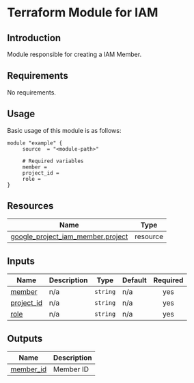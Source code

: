 # Terraform Module for IAM

## Introduction

Module responsible for creating a IAM Member.

<!-- BEGIN_AUTOMATED_TF_DOCS_BLOCK -->
## Requirements

No requirements.
## Usage
Basic usage of this module is as follows:
```hcl
module "example" {
	 source  = "<module-path>"

	 # Required variables
	 member = 
	 project_id = 
	 role = 
}
```
## Resources

| Name | Type |
|------|------|
| [google_project_iam_member.project](https://registry.terraform.io/providers/hashicorp/google/latest/docs/resources/project_iam_member) | resource |
## Inputs

| Name | Description | Type | Default | Required |
|------|-------------|------|---------|:--------:|
| <a name="input_member"></a> [member](#input\_member) | n/a | `string` | n/a | yes |
| <a name="input_project_id"></a> [project\_id](#input\_project\_id) | n/a | `string` | n/a | yes |
| <a name="input_role"></a> [role](#input\_role) | n/a | `string` | n/a | yes |
## Outputs

| Name | Description |
|------|-------------|
| <a name="output_member_id"></a> [member\_id](#output\_member\_id) | Member ID |
<!-- END_AUTOMATED_TF_DOCS_BLOCK -->